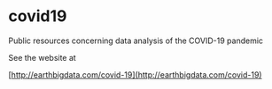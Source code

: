 # covid19
Public resources concerning data analysis of the COVID-19 pandemic

See the website at 

[http://earthbigdata.com/covid-19](http://earthbigdata.com/covid-19)
